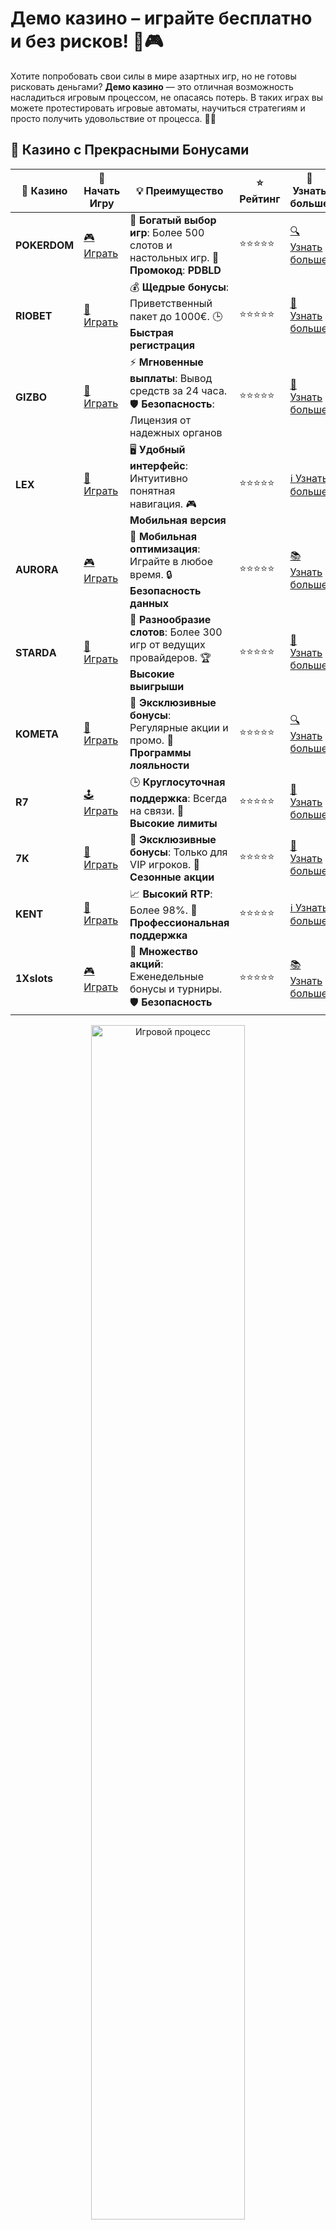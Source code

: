 # Демо казино – играйте бесплатно и без рисков! 🎰🎮

Хотите попробовать свои силы в мире азартных игр, но не готовы рисковать деньгами? **Демо казино** — это отличная возможность насладиться игровым процессом, не опасаясь потерь. В таких играх вы можете протестировать игровые автоматы, научиться стратегиям и просто получить удовольствие от процесса. 🚀✨

## 🌟 Казино с Прекрасными Бонусами

| 🎲 **Казино** | 🔗 **Начать Игру** | 💡 **Преимущество** | ⭐ **Рейтинг** | 🔗 **Узнать больше** |
|--------------|---------------------|---------------------|----------------|----------------------|
| **POKERDOM**  | [🎮 Играть](https://brandplay.link/4k77v2yx) | 🎉 **Богатый выбор игр**: Более 500 слотов и настольных игр. 🎁 **Промокод**: **PDBLD** | ⭐⭐⭐⭐⭐ | [🔍 Узнать больше](https://brandplay.link/4k77v2yx) |
| **RIOBET**    | [🎰 Играть](https://brandplay.link/7xBLTPyj) | 💰 **Щедрые бонусы**: Приветственный пакет до 1000€. 🕒 **Быстрая регистрация** | ⭐⭐⭐⭐⭐ | [📖 Узнать больше](https://brandplay.link/7xBLTPyj) |
| **GIZBO**     | [🎲 Играть](https://brandplay.link/bprXw4YV) | ⚡ **Мгновенные выплаты**: Вывод средств за 24 часа. 🛡️ **Безопасность**: Лицензия от надежных органов | ⭐⭐⭐⭐⭐ | [📝 Узнать больше](https://brandplay.link/bprXw4YV) |
| **LEX**       | [🤑 Играть](https://brandplay.link/zW4hdDFV) | 🖥️ **Удобный интерфейс**: Интуитивно понятная навигация. 🎮 **Мобильная версия** | ⭐⭐⭐⭐⭐ | [ℹ️ Узнать больше](https://brandplay.link/zW4hdDFV) |
| **AURORA**    | [🎮 Играть](https://10trafic-stat2.com/click/668546556bcc6313411604bd/6766/13032/subaccount) | 📱 **Мобильная оптимизация**: Играйте в любое время. 🔒 **Безопасность данных** | ⭐⭐⭐⭐⭐ | [📚 Узнать больше](https://10trafic-stat2.com/click/668546556bcc6313411604bd/6766/13032/subaccount) |
| **STARDА**    | [🎯 Играть](https://brandplay.link/fB7xwRFL) | 🎰 **Разнообразие слотов**: Более 300 игр от ведущих провайдеров. 🏆 **Высокие выигрыши** | ⭐⭐⭐⭐⭐ | [🔎 Узнать больше](https://brandplay.link/fB7xwRFL) |
| **KOMETA**    | [🎰 Играть](https://brandplay.link/8ZymQJV8) | 🎁 **Эксклюзивные бонусы**: Регулярные акции и промо. 🔄 **Программы лояльности** | ⭐⭐⭐⭐⭐ | [🔍 Узнать больше](https://brandplay.link/8ZymQJV8) |
| **R7**        | [🕹️ Играть](https://brandplay.link/bMd3Yjsw) | 🕒 **Круглосуточная поддержка**: Всегда на связи. 💸 **Высокие лимиты** | ⭐⭐⭐⭐⭐ | [📖 Узнать больше](https://brandplay.link/bMd3Yjsw) |
| **7K**        | [🎲 Играть](https://brandplay.link/BvQyFShp) | 🌟 **Эксклюзивные бонусы**: Только для VIP игроков. 🎉 **Сезонные акции** | ⭐⭐⭐⭐⭐ | [📝 Узнать больше](https://brandplay.link/BvQyFShp) |
| **KENT**      | [🤑 Играть](https://brandplay.link/Fv2WP3js) | 📈 **Высокий RTP**: Более 98%. 💼 **Профессиональная поддержка** | ⭐⭐⭐⭐⭐ | [ℹ️ Узнать больше](https://brandplay.link/Fv2WP3js) |
| **1Xslots**   | [🎮 Играть](https://brandplay.link/hSB1khtr) | 🎉 **Множество акций**: Еженедельные бонусы и турниры. 🛡️ **Безопасность** | ⭐⭐⭐⭐⭐ | [📚 Узнать больше](https://brandplay.link/hSB1khtr) |

<div align="center"> <img src="https://i.pinimg.com/originals/1d/b3/25/1db325483acbe642c6d4e6fdd73a4988.gif" alt="Игровой процесс" width="70%"> </div>
---

## 🚀 Быстрые Выигрыши и Поддержка

| 🎲 **Казино** | 🔗 **Начать Игру** | 💡 **Преимущество** | ⭐ **Рейтинг** | 🔗 **Узнать больше** |
|--------------|---------------------|---------------------|----------------|----------------------|
| **GAMA**      | [🎯 Играть](https://brandplay.link/j6NMKsDz) | 🔍 **Интуитивный интерфейс**: Легкость использования. 🏅 **Престижные турниры** | ⭐⭐⭐⭐☆ | [🔎 Узнать больше](https://brandplay.link/j6NMKsDz) |
| **ONION**     | [🎰 Играть](https://brandplay.link/zBGRVpQ9) | 🤑 **Низкие ставки**: Идеально для начинающих. 🔄 **Быстрые выводы** | ⭐⭐⭐⭐☆ | [🔍 Узнать больше](https://brandplay.link/zBGRVpQ9) |
| **ЧЕМПИОН**   | [🕹️ Играть](https://temon-gter.cfd/go/lRq?p80412p304504pcc44t17455) | 🏅 **Лояльная программа**: Награды за активность. 🎁 **Ежемесячные бонусы** | ⭐⭐⭐⭐☆ | [📖 Узнать больше](https://temon-gter.cfd/go/lRq?p80412p304504pcc44t17455) |
| **VAVADA**    | [🎲 Играть](https://vavadapartner.pro/?promo=ea5c9275-6854-4505-94fc-95ab18221945-linkb2) | 🚀 **Быстрая регистрация**: Начните играть мгновенно. 🔐 **Безопасные транзакции** | ⭐⭐⭐⭐☆ | [📝 Узнать больше](https://vavadapartner.pro/?promo=ea5c9275-6854-4505-94fc-95ab18221945-linkb2) |
| **FRIENDS**   | [🤑 Играть](https://gofriends.mba/linkb2) | 🤝 **Социальные игры**: Играйте с друзьями. 🌐 **Мультиплатформенность** | ⭐⭐⭐⭐☆ | [ℹ️ Узнать больше](https://gofriends.mba/linkb2) |
| **1WIN**      | [🎮 Играть](https://brandplay.link/smXVpBbG) | 🏆 **Спортивные ставки**: Широкий выбор видов спорта. 💵 **Высокие коэффициенты** | ⭐⭐⭐⭐☆ | [📚 Узнать больше](https://brandplay.link/smXVpBbG) |
| **DRIP**      | [🎯 Играть](https://drp-ircp01.com/c07e6a3db) | 🌐 **Инновационные игры**: Новейшие игровые технологии. 🛡️ **Высокая безопасность** | ⭐⭐⭐⭐☆ | [🔎 Узнать больше](https://drp-ircp01.com/c07e6a3db) |
| **JOYCASINO** | [🎰 Играть](https://rpc30.call2me.pro/?/ru/registration?apkpop=0&partner=p24970p3291217pc98f) | 🎁 **Приятные бонусы**: Ежедневные акции и подарки. 🕹️ **Разнообразие игр** | ⭐⭐⭐⭐☆ | [🔍 Узнать больше](https://rpc30.call2me.pro/?/ru/registration?apkpop=0&partner=p24970p3291217pc98f) |
| **PLAYFORTUNA** | [🎮 Играть](https://fortunapromo.net/alt/playfortuna/registration?0dc4a9362a71feb7e3f165fb8e766f70) | 🎉 **Регулярные акции**: Бонусы, фриспины и многое другое. 🏅 **Турниры** | ⭐⭐⭐⭐☆ | [📚 Узнать больше](https://fortunapromo.net/alt/playfortuna/registration?0dc4a9362a71feb7e3f165fb8e766f70) |
| **SYKAA**     | [🤑 Играть](https://s-two-way.com/?source=linkb2&pid=30697) | 💸 **Доступные ставки**: Идеально для новичков. 🎁 **Щедрые бонусы** | ⭐⭐⭐⭐☆ | [🔍 Узнать больше](https://s-two-way.com/?source=linkb2&pid=30697) |

<div align="center"> <img src="https://i.pinimg.com/originals/1d/b3/25/1db325483acbe642c6d4e6fdd73a4988.gif" alt="Игровой процесс" width="70%"> </div>

![Демо казино](https://i.pinimg.com/originals/a9/29/6e/a9296ea1cf6a7c20a985e593451f0323.png)

## Что такое демо казино? 🤔

**Демо казино** — это онлайн-платформы, которые предлагают своим пользователям возможность играть в различные азартные игры **бесплатно**, без необходимости внесения депозита или регистрации. Игры предоставляются в демонстрационном режиме, где вы используете виртуальные кредиты, а не реальные деньги. Это идеальный способ познакомиться с новыми играми или потренировать свои навыки. 

### Преимущества игры в демо-режиме 🎮

- **Без рисков**: Играя в демо казино, вы не рискуете своими деньгами, ведь все ставки производятся на виртуальные кредиты.
- **Обучение**: Если вы новичок в азартных играх, демо-режим поможет вам понять, как работают игры и какие стратегии могут быть эффективными.
- **Тестирование новых игр**: Вы можете попробовать новые слоты и игры без обязательства вкладывать деньги. Просто выбирайте игру и начинайте играть.
- **Поток развлечений**: Демо казино — это не только возможность научиться, но и приятно провести время без финансовых затрат.

## В каких играх можно играть в демо казино? 🎰

**Демо казино** предоставляет широкий выбор игр, включая:

### 1. **Слоты и игровые автоматы** 🎰
В демо казино можно найти множество популярных слотов, от классических до современных видеослотов с различными бонусами и фриспинами. Некоторые примеры:
- **Плэйбой**
- **Гонка 777**
- **Книга Ра**

### 2. **Рулетка** 🎲
Для любителей настольных игр демо казино предлагает бесплатные игры в рулетку, где можно попробовать различные стратегии ставок без риска потерять реальные деньги.

### 3. **Покер и блэкджек** ♠️
В демо режиме доступны и карточные игры, такие как покер и блэкджек, которые позволят вам улучшить свои навыки перед игрой на реальные деньги.

### 4. **Баккара и другие настольные игры** ♣️
Кроме рулетки и покера, в демо казино можно сыграть в баккару, кости и другие популярные настольные игры.

## Как выбрать демо казино? 🔍

Выбирая демо казино, обратите внимание на несколько важных факторов:

1. **Безопасность**: Убедитесь, что казино имеет хорошую репутацию и соблюдает все требования для защиты данных пользователей.
2. **Выбор игр**: Чем больше игр представлено в демо-режиме, тем больше возможностей для развлечений и обучения.
3. **Платформы и устройства**: Некоторые демо казино поддерживают мобильные устройства, что позволяет играть в любое время и в любом месте.
4. **Отзывы игроков**: Ознакомьтесь с множеством отзывов о казино, чтобы понять, насколько удобно и приятно играть в демо-режиме на выбранной платформе.

## Популярные платформы с демо казино 🎯

Множество онлайн-казино предлагают демо-режим для своих пользователей. Вот некоторые популярные бренды, которые могут предложить вам демо игры:

1. **Pokerdom**: Предлагает большой выбор слотов и настольных игр с возможностью игры в демо-режиме.
2. **Riobet**: Казино с разнообразием игр, включая рулетку и игровые автоматы, в которые можно играть бесплатно.
3. **Kometa**: Здесь вы можете попробовать различные игры, такие как слоты, покер и рулетку, без риска потерять деньги.
4. **7K Casino**: Отличное место для бесплатной игры в демо-режиме, с возможностью изучать стратегии и тестировать новые игры.

## Почему стоит играть в демо казино? 💡

1. **Бесплатное обучение**: Демо казино идеально подходят для тех, кто хочет изучить правила игры и улучшить свои навыки без финансовых рисков.
2. **Удовольствие без обязательств**: Вы можете наслаждаться игровым процессом без необходимости делать ставки на реальные деньги.
3. **Уверенность для игры на деньги**: Когда вы почувствуете себя уверенно, можно переходить к игре на реальные деньги, уже имея опыт.

## Заключение 🎉

**Демо казино** — это отличная возможность для игроков всех уровней навыков попробовать различные игры без риска и обязательной регистрации. Это идеальный способ насладиться игровым процессом, научиться новым стратегиям и просто развлечься. Не упустите шанс играть в **демо казино**, открывая для себя новые игры и удовольствия!

Играть в демо казино — это не только увлекательно, но и полезно. Так что выберите любимое казино, начинайте играть в демо-режиме и наслаждайтесь игровым процессом! 🎰✨
